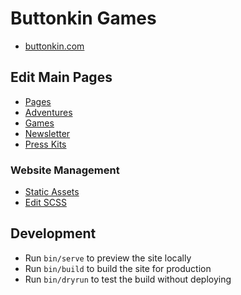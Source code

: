 # Buttonkin Games

- [buttonkin.com](https://buttonkin.com)

## Edit Main Pages

- [Pages](src/pages)
- [Adventures](src/adventures)
- [Games](src/games)
- [Newsletter](src/newsletter)
- [Press Kits](src/press-kits)

### Website Management

- [Static Assets](src/assets/)
- [Edit SCSS](src/_scss/style.scss)

## Development

- Run `bin/serve` to preview the site locally
- Run `bin/build` to build the site for production
- Run `bin/dryrun` to test the build without deploying